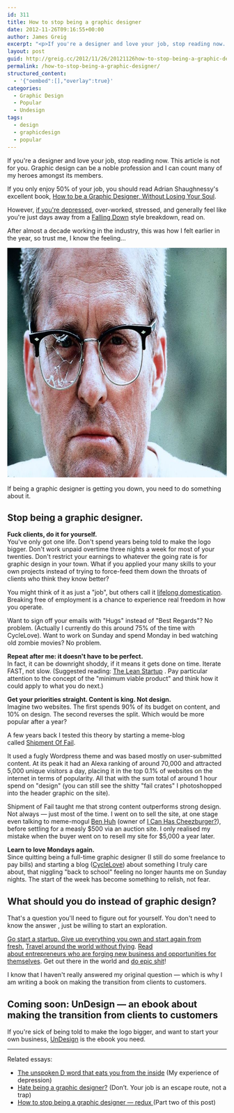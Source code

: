 ```yaml
---
id: 311
title: How to stop being a graphic designer
date: 2012-11-26T09:16:55+00:00
author: James Greig
excerpt: "<p>If you're a designer and love your job, stop reading now. This article is not for you.&nbsp;</p>"
layout: post
guid: http://greig.cc/2012/11/26/20121126how-to-stop-being-a-graphic-designer/
permalink: /how-to-stop-being-a-graphic-designer/
structured_content:
  - '{"oembed":[],"overlay":true}'
categories:
  - Graphic Design
  - Popular
  - Undesign
tags:
  - design
  - graphicdesign
  - popular
---
```

If you're a designer and love your job, stop reading now. This article is not for you. Graphic design can be a noble profession and I can count many of my heroes amongst its members.

If you only enjoy 50% of your job, you should read&nbsp;Adrian Shaughnessy's excellent book, <a href="http://www.amazon.co.uk/gp/product/1856697096/ref=as_li_ss_tl?ie=UTF8&amp;camp=1634&amp;creative=19450&amp;creativeASIN=1856697096&amp;linkCode=as2&amp;tag=sneageek-21">How to be a Graphic Designer, Without Losing Your Soul</a>.

However, <a href="http://greig.cc/journal/2014/10/the-unspoken-d-word-depression">if you're depressed</a>, over-worked, stressed, and generally feel like you're just days away from a <a href="http://www.youtube.com/watch?feature=player_embedded&amp;v=IcfFZpOMVwU">Falling Down</a> style breakdown, read on.

After almost a decade working in the industry, this was how I felt earlier in the year, so trust me, I know the feeling...

<img src="/media/fallingdown.jpeg" alt="How to stop being a graphic designer" width="800" height="527" class="alignnone size-full wp-image-1667" />

If being a graphic designer is getting you down, you need to do something about it.

<h2>Stop being a graphic designer.</h2>

<strong>Fuck clients, do it for yourself.&nbsp;</strong><br />You've only got one life. Don't spend&nbsp;years being told to make the logo bigger. Don't work unpaid overtime three nights a week for most of your twenties. Don't restrict your earnings to whatever the going rate is for graphic design in your town. What if you applied your many skills to your own projects instead of trying to force-feed them down the throats of clients who think they know better?

You might think of it as just a "job", but others call it <a href="http://www.stevepavlina.com/blog/2006/07/10-reasons-you-should-never-get-a-job/">lifelong domestication</a>. Breaking free of employment is a chance to experience real freedom in how you operate.

Want to sign off your emails with "Hugs" instead of "Best Regards"? No problem. (Actually I currently do this around 75% of the time with CycleLove). Want to work on Sunday and spend Monday in bed watching old zombie movies? No problem.

<strong>Repeat after me: it doesn't have to be perfect.&nbsp;</strong><br />In fact, it can be downright shoddy, if it means it gets done on time. Iterate FAST, not slow. (Suggested reading:&nbsp;<a href="http://www.amazon.co.uk/gp/product/0670921602/ref=as_li_ss_tl?ie=UTF8&amp;camp=1634&amp;creative=19450&amp;creativeASIN=0670921602&amp;linkCode=as2&amp;tag=sneageek-21">The Lean Startup</a>&nbsp;.&nbsp;Pay particular attention to the concept of the "minimum viable product" and think how it could apply to what you do next.)

<strong>Get your priorities straight. Content is king. Not design.</strong><br />Imagine two websites. The first spends 90% of its budget on content, and 10% on design. The second reverses the split.&nbsp;Which would be more popular after a year?

A few years back I tested this theory by starting a meme-blog called&nbsp;<a href="http://www.shipmentoffail.com/">Shipment Of Fail</a>.

It used a fugly Wordpress theme and was based mostly on user-submitted content. At its peak it had an Alexa ranking of around 70,000 and attracted 5,000 unique visitors a day, placing it in the top 0.1% of websites on the internet in terms of popularity. All that with the sum total of around 1 hour spend on "design" (you can still see the shitty "fail crates" I photoshopped into the header graphic on the site).

Shipment of Fail taught me that strong content outperforms strong design. Not always — just most of the time. I went on to sell the site, at one stage even talking to meme-mogul <a href="http://en.wikipedia.org/wiki/Ben_Huh">Ben Huh</a> (owner of&nbsp;<a href="http://icanhas.cheezburger.com/">I Can Has Cheezburger?</a>), before settling for a measly $500 via an auction site. I only realised my mistake when the buyer went on to resell my site for $5,000 a year later.

<strong>L</strong><strong>earn to love Mondays again.</strong><br />Since quitting being a full-time graphic designer (I still do some freelance to pay bills) and starting a blog (<a href="http://www.cyclelove.cc/">CycleLove</a>) about something I truly care about, that niggling "back to school" feeling no longer haunts me on Sunday nights. The start of the week has become something to relish, not fear.

<h2>What should you do instead of graphic design?</h2>

That's a question you'll need to figure out for yourself. You don't need to know the answer , just be willing to start an exploration.

<a href="http://designerfund.com/infographic">Go start a startup.&nbsp;</a><a href="http://zenhabits.net/start/">Give up everything you own and start again from fresh.</a>&nbsp;<a href="http://www.ndoherty.com/around-the-world-without-flying/">Travel around the world without flying</a>. <a href="https://kippt.com/j_greig/entrepreneurship">Read about&nbsp;entrepreneurs&nbsp;who are forging new business and&nbsp;opportunities for themselves</a>. Get out there in the world and <a href="http://www.productiveflourishing.com/do-epic-shit/">do epic shit</a>!

I know that I haven't really answered my original question — which is why I am writing a book on making the transition from clients to customers.

<h2>Coming soon: UnDesign — an ebook about making the transition from clients to customers</h2>

If you're sick of being told to make the logo bigger, and want to start your own business,&nbsp;<a href="http://greig.cc/undesign/">UnDesign</a> is the ebook you need.

<hr />

Related essays:

<ul dir="ltr"><li><a href="http://greig.cc/journal/2014/9/hate-being-a-graphic-designer">The unspoken D word that eats you from the inside</a>&nbsp;(My experience of depression)</li><li><a href="http://greig.cc/journal/2014/9/hate-being-a-graphic-designer">Hate being a graphic designer?</a> (Don’t. Your job is an escape route, not a trap)</li><li><a href="http://greig.cc/journal/2013/8/how-to-stop-being-a-graphic-designer-redux">How to stop being a graphic designer — redux&nbsp;</a><span>(Part two of&nbsp;this post)</span></li></ul>

